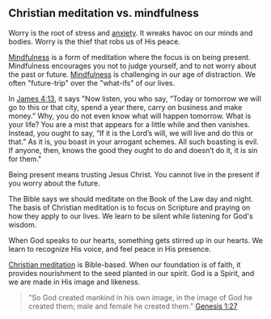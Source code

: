 ## Christian meditation vs. mindfulness

Worry is the root of stress and [anxiety](https://testimon.io/christian-meditation/anxiety). It wreaks havoc on our minds and bodies. Worry is the thief that robs us of His peace.

[Mindfulness](https://testimon.io/blog/mindfulness-benefits) is a form of meditation where the focus is on being present. Mindfulness encourages you not to judge yourself, and to not worry about the past or future. [Mindfulness](https://testimon.io/blog/mindfulness-benefits) is challenging in our age of distraction. We often "future-trip" over the "what-ifs" of our lives.

In [James 4:13](https://www.bible.com/bible/111/jas.4.13), it says "Now listen, you who say, “Today or tomorrow we will go to this or that city, spend a year there, carry on business and make money.” Why, you do not even know what will happen tomorrow. What is your life? You are a mist that appears for a little while and then vanishes. Instead, you ought to say, “If it is the Lord’s will, we will live and do this or that.” As it is, you boast in your arrogant schemes. All such boasting is evil. If anyone, then, knows the good they ought to do and doesn’t do it, it is sin for them."

Being present means trusting Jesus Christ. You cannot live in the present if you worry about the future.

The Bible says we should meditate on the Book of the Law day and night. The basis of Christian meditation is to focus on Scripture and praying on how they apply to our lives. We learn to be silent while listening for God's wisdom.

When God speaks to our hearts, something gets stirred up in our hearts. We learn to recognize His voice, and feel peace in His presence.

[Christian meditation](https://testimon.io/what-is-christian-meditation) is Bible-based. When our foundation is of faith, it provides nourishment to the seed planted in our spirit. God is a Spirit, and we are made in His image and likeness.

> "So God created mankind in his own image, in the image of God he created them; male and female he created them." [Genesis 1:27](https://www.bible.com/bible/111/gen.1.27)
